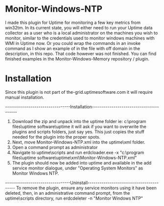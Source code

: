 # Monitor-Windows-NTP

I made this plugin for Uptime for monitoring a few key metrics from win32tm. In its current state, you will either need to run your Uptime data collector as a user who is a local administrator on the machines you wish to monitor, similar to the credentials used to monitor windows machines with WMI in Uptime now. Or you could wrap the commands in an invoke command as I show an example of in the file with off domain in the description, in this repo. That code however was not finished. You can find finished examples in the Monitor-Windows-Memory repository / plugin. 

# Installation

Since this plugin is not part of the-grid.uptimesoftware.com it will require manual installation. 

---------------------------------Installation----------------------------------------
1. ​Download the zip and unpack into the uptime folder ie: c:\program files\uptime software\uptime   it will ask if you want to overwrite the plugins and scripts folders, just say yes. This just copies the stuff needed for the plugin into the proper spots. 
2. Next, move Monitor-Windows-NTP.xml into the uptime\xml folder.
3. Open a command prompt as administrator
4. Navigate to uptime\scripts and run erdcloader.exe -x "c:\program files\uptime software\uptime​\xml\Monitor-Windows-NTP.xml"
5. The plugin should now be added into uptime and available in the add service monitor dialogue, under "Operating System Monitors" as Monitor Windows NTP.
 
---------------------------------Uninstall-----------------------------------------
To remove the plugin, ensure any service monitors using it have been deleted, then, in an administrative command prompt, from the uptime\scripts directory, run erdcdeleter -n "Monitor Windows NTP"
 

